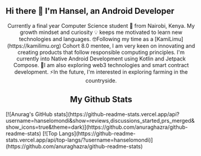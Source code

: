 ## Hi there 👋 I'm Hansel, an Android Developer

<p align="center">Currently a final year Computer Science student 🏫 from Nairobi, Kenya. My growth mindset and curiosity 💡 keeps me motivated to learn new technologies and languages. 🤓Following my time as a [KamiLimu](https://kamilimu.org) Cohort 8.0 mentee, I am very keen on innovating and creating products that follow responsible computing principles. I'm currently into Native Android Development using Kotlin and Jetpack Compose. 🔭I am also exploring web3 technologies and smart contract development. ⚡In the future, I'm interested in exploring farming in the countryside. </p>

<h2 align="center">My Github Stats</h2>
[![Anurag's GitHub stats](https://github-readme-stats.vercel.app/api?username=hanselomondi&show=reviews,discussions_started,prs_merged&show_icons=true&theme=dark)](https://github.com/anuraghazra/github-readme-stats)
[![Top Langs](https://github-readme-stats.vercel.app/api/top-langs/?username=hanselomondi)](https://github.com/anuraghazra/github-readme-stats)
